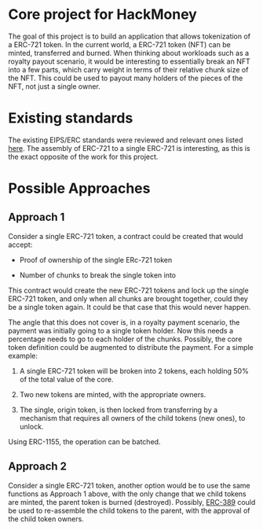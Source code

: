 # Core project for HackMoney

The goal of this project is to build an application that allows tokenization of a ERC-721 token. In the current world, a ERC-721 token (NFT) can be minted, transferred and burned. When thinking about workloads such as a royalty payout scenario, it would be interesting to essentially break an NFT into a few parts, which carry weight in terms of their relative chunk size of the NFT. This could be used to payout many holders of the pieces of the NFT, not just a single owner.

# Existing standards

The existing EIPS/ERC standards were reviewed and relevant ones listed [here](background.md). The assembly of ERC-721 to a single ERC-721 is interesting, as this is the exact opposite of the work for this project.

# Possible Approaches

## Approach 1

Consider a single ERC-721 token, a contract could be created that would accept:

- Proof of ownership of the single ERc-721 token

- Number of chunks to break the single token into

This contract would create the new ERC-721 tokens and lock up the single ERC-721 token, and only when all chunks are brought together, could they be a single token again. It could be that case that this would never happen.

The angle that this does not cover is, in a royalty payment scenario, the payment was initially going to a single token holder. Now this needs a percentage needs to go to each holder of the chunks. Possibly, the core token definition could be augmented to distribute the payment. For a simple example:

1.  A single ERC-721 token will be broken into 2 tokens, each holding 50% of the total value of the core.

2.  Two new tokens are minted, with the appropriate owners.

3.  The single, origin token, is then locked from transferring by a mechanism that requires all owners of the child tokens (new ones), to unlock.

Using ERC-1155, the operation can be batched.

## Approach 2

Consider a single ERC-721 token, another option would be to use the same functions as Approach 1 above, with the only change that we child tokens are minted, the parent token is burned (destroyed). Possibly, [ERC-389](https://eips.ethereum.org/EIPS/eip-3589) could be used to re-assemble the child tokens to the parent, with the approval of the child token owners.
